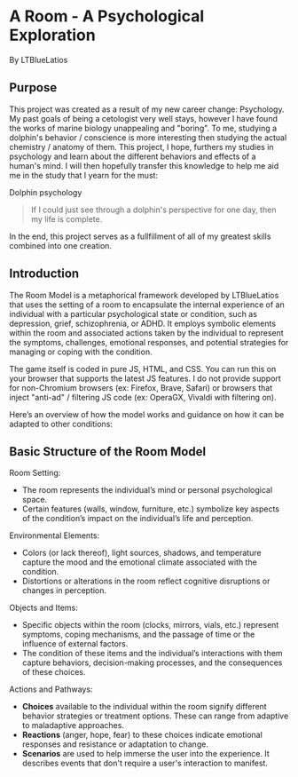 # A Room - A Psychological Exploration

By LTBlueLatios

## Purpose

This project was created as a result of my new career change: Psychology. My past goals of being a cetologist very well stays, however I have found the works of marine biology unappealing and "boring". To me, studying a dolphin's behavior / conscience is more interesting then studying the actual chemistry / anatomy of them. This project, I hope, furthers my studies in psychology and learn about the different behaviors and effects of a human's mind. I will then hopefully transfer this knowledge to help me aid me in the study that I yearn for the must:

Dolphin psychology

> If I could just see through a dolphin's perspective for one day, then my life is complete.

In the end, this project serves as a fullfillment of all of my greatest skills combined into one creation.

## Introduction

The Room Model is a metaphorical framework developed by LTBlueLatios that uses the setting of a room to encapsulate the internal experience of an individual with a particular psychological state or condition, such as depression, grief, schizophrenia, or ADHD. It employs symbolic elements within the room and associated actions taken by the individual to represent the symptoms, challenges, emotional responses, and potential strategies for managing or coping with the condition.

The game itself is coded in pure JS, HTML, and CSS. You can run this on your browser that supports the latest JS features. I do not provide support for non-Chromium browsers (ex: Firefox, Brave, Safari) or browsers that inject "anti-ad" / filtering JS code (ex: OperaGX, Vivaldi with filtering on).

Here’s an overview of how the model works and guidance on how it can be adapted to other conditions:

## Basic Structure of the Room Model

Room Setting:

- The room represents the individual’s mind or personal psychological space.
- Certain features (walls, window, furniture, etc.) symbolize key aspects of the condition’s impact on the individual’s life and perception.

Environmental Elements:

- Colors (or lack thereof), light sources, shadows, and temperature capture the mood and the emotional climate associated with the condition.
- Distortions or alterations in the room reflect cognitive disruptions or changes in perception.

Objects and Items:

- Specific objects within the room (clocks, mirrors, vials, etc.) represent symptoms, coping mechanisms, and the passage of time or the influence of external factors.
- The condition of these items and the individual’s interactions with them capture behaviors, decision-making processes, and the consequences of these choices.

Actions and Pathways:

- **Choices** available to the individual within the room signify different behavior strategies or treatment options. These can range from adaptive to maladaptive approaches.
- **Reactions** (anger, hope, fear) to these choices indicate emotional responses and resistance or adaptation to change.
- **Scenarios** are used to help immerse the user into the experience. It describes events that don't require a user's interaction to manifest.
